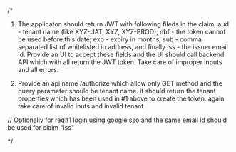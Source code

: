 /*
1. The applicaton should return JWT  with following fileds in the claim;
  aud - tenant name (like XYZ-UAT, XYZ, XYZ-PROD),
  nbf - the token cannot be used before this date,
  exp - expiry in months,
  sub - comma separated list of whitelisted ip address,
  and finally iss - the issuer email id.
  Provide an UI to accept these fields and the UI should call backend API which with all return the JWT token.
  Take care of improper inputs and all errors.

2. Provide an api name /authorize which allow only GET method and the query parameter should be tenant name.
  it should return the tenant properties which has been used in #1 above to create the token.
  again take care of invalid inuts and invalid tenant

 // Optionally for req#1 login using google sso and the same email id should be used  for claim "iss"

*/
